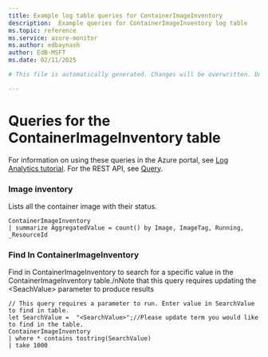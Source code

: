 ```yaml
---
title: Example log table queries for ContainerImageInventory
description:  Example queries for ContainerImageInventory log table
ms.topic: reference
ms.service: azure-monitor
ms.author: edbaynash
author: EdB-MSFT
ms.date: 02/11/2025

# This file is automatically generated. Changes will be overwritten. Do not change this file directly. 

---
```


# Queries for the ContainerImageInventory table

For information on using these queries in the Azure portal, see [Log Analytics tutorial](/azure/azure-monitor/logs/log-analytics-tutorial). For the REST API, see [Query](/rest/api/loganalytics/query).


### Image inventory  


Lists all the container image with their status.  

```query
ContainerImageInventory
| summarize AggregatedValue = count() by Image, ImageTag, Running, _ResourceId
```



### Find In ContainerImageInventory  


Find in ContainerImageInventory to search for a specific value in the ContainerImageInventory table./nNote that this query requires updating the \<SeachValue\> parameter to produce results  

```query
// This query requires a parameter to run. Enter value in SearchValue to find in table.
let SearchValue =  "<SearchValue>";//Please update term you would like to find in the table.
ContainerImageInventory
| where * contains tostring(SearchValue)
| take 1000
```

